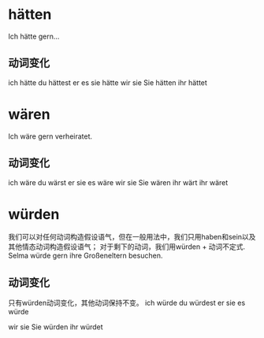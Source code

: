 # hätten
Ich hätte gern...
## 动词变化
ich hätte
du hättest
er es sie hätte
wir sie Sie hätten
ihr hättet

# wären
Ich wäre gern verheiratet.
## 动词变化
ich wäre
du wärst
er sie es wäre
wir sie Sie wären
ihr wärt ihr wäret

# würden
我们可以对任何动词构造假设语气，但在一般用法中，我们只用haben和sein以及其他情态动词构造假设语气；
对于剩下的动词，我们用würden + 动词不定式.
Selma würde gern ihre Großeneltern besuchen.
## 动词变化
只有würden动词变化，其他动词保持不变。
ich würde
du würdest
er sie es würde

wir sie Sie würden
ihr würdet